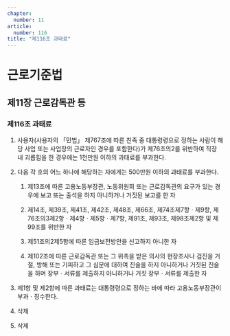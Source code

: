 ```yaml
---
chapter:
  number: 11
article:
  number: 116
title: "제116조 과태료"
---
```

# 근로기준법

## 제11장 근로감독관 등

### 제116조 과태료

1. 사용자(사용자의 「민법」 제767조에 따른 친족 중 대통령령으로 정하는 사람이 해당 사업 또는 사업장의 근로자인 경우를 포함한다)가 제76조의2를 위반하여 직장 내 괴롭힘을 한 경우에는 1천만원 이하의 과태료를 부과한다.

2. 다음 각 호의 어느 하나에 해당하는 자에게는 500만원 이하의 과태료를 부과한다.

    1. 제13조에 따른 고용노동부장관, 노동위원회 또는 근로감독관의 요구가 있는 경우에 보고 또는 출석을 하지 아니하거나 거짓된 보고를 한 자

    2. 제14조, 제39조, 제41조, 제42조, 제48조, 제66조, 제74조제7항ㆍ제9항, 제76조의3제2항ㆍ제4항ㆍ제5항ㆍ제7항, 제91조, 제93조, 제98조제2항 및 제99조를 위반한 자

    3. 제51조의2제5항에 따른 임금보전방안을 신고하지 아니한 자

    4. 제102조에 따른 근로감독관 또는 그 위촉을 받은 의사의 현장조사나 검진을 거절, 방해 또는 기피하고 그 심문에 대하여 진술을 하지 아니하거나 거짓된 진술을 하며 장부ㆍ서류를 제출하지 아니하거나 거짓 장부ㆍ서류를 제출한 자

3. 제1항 및 제2항에 따른 과태료는 대통령령으로 정하는 바에 따라 고용노동부장관이 부과ㆍ징수한다.

4. 삭제

5. 삭제
